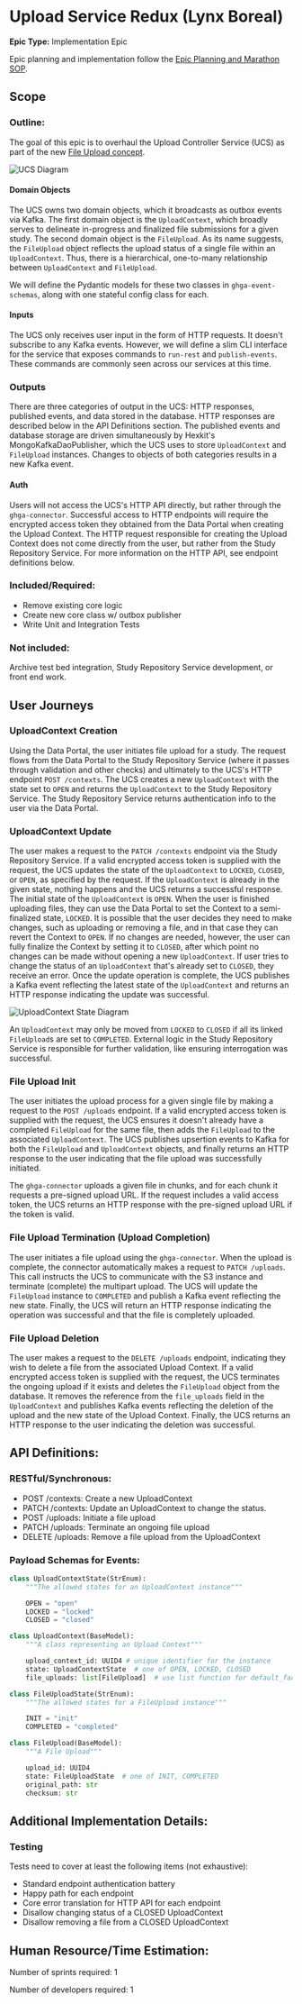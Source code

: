 # Upload Service Redux (Lynx Boreal)
**Epic Type:** Implementation Epic

Epic planning and implementation follow the
[Epic Planning and Marathon SOP](https://docs.ghga-dev.de/main/sops/sop001_epic_planning.html).

## Scope
### Outline:
The goal of this epic is to overhaul the Upload Controller Service (UCS) as part of the
new [File Upload concept](https://ghga.pages.hzdr.de/internal.ghga.de/feature_archconcept-file-upload/developer/architecture_concepts/ac007_file_upload/).

![UCS Diagram](./images/ucs.png)

#### Domain Objects
The UCS owns two domain objects, which it broadcasts as outbox events via Kafka. The
first domain object is the `UploadContext`, which broadly serves to delineate
in-progress and finalized file submissions for a given study. The second domain
object is the `FileUpload`. As its name suggests, the `FileUpload` object reflects
the upload status of a single file within an `UploadContext`. Thus, there is a
hierarchical, one-to-many relationship between `UploadContext` and `FileUpload`.

We will define the Pydantic models for these two classes in `ghga-event-schemas`,
along with one stateful config class for each.

#### Inputs
The UCS only receives user input in the form of HTTP requests. It doesn't subscribe to
any Kafka events. However, we will define a slim CLI interface for the service that
exposes commands to `run-rest` and `publish-events`. These commands are commonly seen
across our services at this time.

### Outputs
There are three categories of output in the UCS: HTTP responses, published events, and
data stored in the database. HTTP responses are described below in the API Definitions
section. The published events and database storage are driven simultaneously by
Hexkit's MongoKafkaDaoPublisher, which the UCS uses to store `UploadContext` and
`FileUpload` instances. Changes to objects of both categories results in a new Kafka
event.

#### Auth
Users will not access the UCS's HTTP API directly, but rather through the
`ghga-connector`. Successful access to HTTP endpoints will require the encrypted
access token they obtained from the Data Portal when creating the Upload Context.
The HTTP request responsible for creating the Upload Context does not come directly
from the user, but rather from the Study Repository Service.
For more information on the HTTP API, see endpoint definitions below.

### Included/Required:
- Remove existing core logic
- Create new core class w/ outbox publisher
- Write Unit and Integration Tests

### Not included:
Archive test bed integration, Study Repository Service development, or front end work.

## User Journeys

### UploadContext Creation
Using the Data Portal, the user initiates file upload for a study. The request flows
from the Data Portal to the Study Repository Service (where it passes through
validation and other checks) and ultimately to the UCS's HTTP endpoint
`POST /contexts`. The UCS creates a new
`UploadContext` with the state set to `OPEN` and returns the `UploadContext` to the
Study Repository Service. The Study Repository Service returns authentication info
to the user via the Data Portal.

### UploadContext Update
The user makes a request to the `PATCH /contexts` endpoint via the Study Repository
Service. If a valid encrypted access token is supplied with the request, the UCS
updates the state of the `UploadContext` to `LOCKED`, `CLOSED`, or `OPEN`, as
specified by the request. If the `UploadContext` is already in the given state, nothing
happens and the UCS returns a successful response.
The initial state of the `UploadContext` is `OPEN`. When the user is finished uploading
files, they can use the Data Portal to set the Context to a semi-finalized state,
`LOCKED`. It is possible that the user decides they need to make changes, such as
uploading or removing a file, and in that case they can revert the Context to `OPEN`.
If no changes are needed, however, the user can fully finalize the Context by setting
it to `CLOSED`, after which point no changes can be made without opening a new
`UploadContext`.
If user tries to change the status of an `UploadContext` that's already set to `CLOSED`,
they receive an error. Once the update operation is complete, the UCS publishes a Kafka
event reflecting the latest state of the `UploadContext` and returns an HTTP response
indicating the update was successful.

![UploadContext State Diagram](./images/upload_context.png)

An `UploadContext` may only be moved from `LOCKED` to `CLOSED` if all its linked
`FileUpload`s are set to `COMPLETED`. External logic in the Study Repository Service
is responsible for further validation, like ensuring interrogation was successful.

### File Upload Init
The user initiates the upload process for a given single file by making a request to
the `POST /uploads` endpoint. If a valid encrypted access token is supplied with the
request, the UCS ensures it doesn't already have a completed `FileUpload` for the same
file, then adds the `FileUpload` to the associated `UploadContext`. The UCS publishes
upsertion events to Kafka for both the `FileUpload` and `UploadContext`
objects, and finally returns an HTTP response to the user indicating that the file
upload was successfully initiated.

The `ghga-connector` uploads a given file in chunks, and for each chunk it requests
a pre-signed upload URL. If the request includes a valid access token, the UCS
returns an HTTP response with the pre-signed upload URL if the token is valid.

### File Upload Termination (Upload Completion)
The user initiates a file upload using the `ghga-connector`. When the upload is
complete, the connector automatically makes a request to `PATCH /uploads`. This call
instructs the UCS to communicate with the S3 instance and terminate (complete) the
multipart upload. The UCS will update the `FileUpload` instance to `COMPLETED` and
publish a Kafka event reflecting the new state. Finally, the UCS will return an HTTP
response indicating the operation was successful and that the file is completely
uploaded.

### File Upload Deletion
The user makes a request to the `DELETE /uploads` endpoint, indicating they wish to
delete a file from the associated Upload Context. If a valid encrypted access token
is supplied with the request, the UCS terminates the ongoing upload if it exists and
deletes the `FileUpload` object from the database. It removes the reference
from the `file_uploads` field in the `UploadContext` and publishes Kafka events
reflecting the deletion of the upload and the new state of the Upload Context.
Finally, the UCS returns an HTTP response to the user indicating the deletion was
successful.

## API Definitions:

### RESTful/Synchronous:

- POST /contexts: Create a new UploadContext
- PATCH /contexts: Update an UploadContext to change the status.
- POST /uploads: Initiate a file upload
- PATCH /uploads: Terminate an ongoing file upload
- DELETE /uploads: Remove a file upload from the UploadContext

### Payload Schemas for Events:

```python
class UploadContextState(StrEnum):
    """The allowed states for an UploadContext instance"""

    OPEN = "open"
    LOCKED = "locked"
    CLOSED = "closed"

class UploadContext(BaseModel):
    """A class representing an Upload Context"""

    upload_context_id: UUID4 # unique identifier for the instance
    state: UploadContextState  # one of OPEN, LOCKED, CLOSED
    file_uploads: list[FileUpload]  # use list function for default_factory

class FileUploadState(StrEnum):
    """The allowed states for a FileUpload instance"""

    INIT = "init"
    COMPLETED = "completed"

class FileUpload(BaseModel):
    """A File Upload"""

    upload_id: UUID4
    state: FileUploadState  # one of INIT, COMPLETED
    original_path: str
    checksum: str
```


## Additional Implementation Details:


### Testing
Tests need to cover at least the following items (not exhaustive):
- Standard endpoint authentication battery
- Happy path for each endpoint
- Core error translation for HTTP API for each endpoint
- Disallow changing status of a CLOSED UploadContext
- Disallow removing a file from a CLOSED UploadContext


## Human Resource/Time Estimation:

Number of sprints required: 1

Number of developers required: 1
